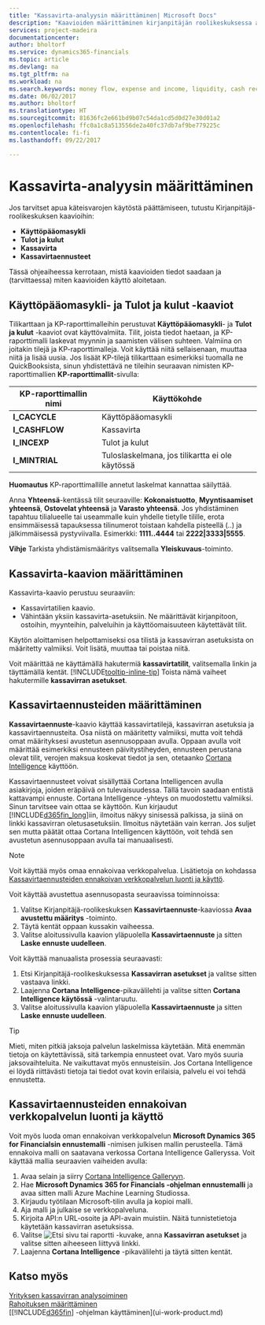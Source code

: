 ```yaml
---
title: "Kassavirta-analyysin määrittäminen| Microsoft Docs"
description: "Kaavioiden määrittäminen kirjanpitäjän roolikeskuksessa auttaa analysoimaan yrityksen rahavirtaa, kuten menoja ja tuloja, maksuvalmiutta ja kassaanmaksuista vähennettyjä kassamaksuja."
services: project-madeira
documentationcenter: 
author: bholtorf
ms.service: dynamics365-financials
ms.topic: article
ms.devlang: na
ms.tgt_pltfrm: na
ms.workload: na
ms.search.keywords: money flow, expense and income, liquidity, cash receipts minus cash payments, Cartera, funds
ms.date: 06/02/2017
ms.author: bholtorf
ms.translationtype: HT
ms.sourcegitcommit: 81636fc2e661bd9b07c54da1cd5d0d27e30d01a2
ms.openlocfilehash: ffc0a1c8a513556de2a40fc37db7af9be779225c
ms.contentlocale: fi-fi
ms.lasthandoff: 09/22/2017

---
```

# <a name="setting-up-cash-flow-analysis"></a>Kassavirta-analyysin määrittäminen
Jos tarvitset apua käteisvarojen käytöstä päättämiseen, tutustu Kirjanpitäjä-roolikeskuksen kaavioihin:  

* **Käyttöpääomasykli**  
* **Tulot ja kulut**  
* **Kassavirta**  
* **Kassavirtaennusteet**  

Tässä ohjeaiheessa kerrotaan, mistä kaavioiden tiedot saadaan ja (tarvittaessa) miten kaavioiden käyttö aloitetaan.  

## <a name="the-cash-cycle-and-income--expense-charts"></a>Käyttöpääomasykli- ja Tulot ja kulut -kaaviot
Tilikarttaan ja KP-raporttimalleihin perustuvat **Käyttöpääomasykli**- ja **Tulot ja kulut** -kaaviot ovat käyttövalmiita. Tilit, joista tiedot haetaan, ja KP-raporttimalli laskevat myynnin ja saamisten välisen suhteen. Valmiina on joitakin tilejä ja KP-raporttimalleja. Voit käyttää niitä sellaisenaan, muuttaa niitä ja lisää uusia. Jos lisäät KP-tilejä tilikarttaan esimerkiksi tuomalla ne QuickBooksista, sinun yhdistettävä ne tileihin seuraavan nimisten KP-raporttimallien **KP-raporttimallit**-sivulla:  

| KP-raporttimallin nimi | Käyttökohde |
| --- | --- |
| **I_CACYCLE** |Käyttöpääomasykli |
| **I_CASHFLOW** |Kassavirta |
| **I_INCEXP** |Tulot ja kulut |
| **I_MINTRIAL** |Tuloslaskelmana, jos tilikartta ei ole käytössä |

**Huomautus** KP-raporttimallille annetut laskelmat kannattaa säilyttää.  

Anna **Yhteensä**-kentässä tilit seuraaville: **Kokonaistuotto**, **Myyntisaamiset yhteensä**, **Ostovelat yhteensä** ja **Varasto yhteensä**. Jos yhdistäminen tapahtuu tilialueelle tai useammalle kuin yhdelle tietylle tilille, erota ensimmäisessä tapauksessa tilinumerot toistaan kahdella pisteellä (..) ja jälkimmäisessä pystyviivalla. Esimerkki: **1111..4444** tai **2222|3333|5555**.  

**Vihje** Tarkista yhdistämismääritys valitsemalla **Yleiskuvaus**-toiminto.  

## <a name="set-up-the-cash-flow-chart"></a>Kassavirta-kaavion määrittäminen
Kassavirta-kaavio perustuu seuraaviin:  

* Kassavirtatilien kaavio.
* Vähintään yksiin kassavirta-asetuksiin. Ne määrittävät kirjanpitoon, ostoihin, myynteihin, palveluihin ja käyttöomaisuuteen käytettävät tilit.  

Käytön aloittamisen helpottamiseksi osa tilistä ja kassavirran asetuksista on määritetty valmiiksi. Voit lisätä, muuttaa tai poistaa niitä.  

Voit määrittää ne käyttämällä hakutermiä **kassavirtatilit**, valitsemalla linkin ja täyttämällä kentät. [!INCLUDE[tooltip-inline-tip](includes/tooltip-inline-tip_md.md)] Toista nämä vaiheet hakutermille **kassavirran asetukset**.  

## <a name="set-up-cash-flow-forecasts"></a>Kassavirtaennusteiden määrittäminen
**Kassavirtaennuste**-kaavio käyttää kassavirtatilejä, kassavirran asetuksia ja kassavirtaennusteita. Osa niistä on määritetty valmiiksi, mutta voit tehdä omat määrityksesi avustetun asennusoppaan avulla. Oppaan avulla voit määrittää esimerkiksi ennusteen päivitystiheyden, ennusteen perustana olevat tilit, verojen maksua koskevat tiedot ja sen, otetaanko [Cortana Intelligence](https://www.microsoft.com/en-us/cloud-platform/what-is-cortana-intelligence-suite) käyttöön.  

Kassavirtaennusteet voivat sisällyttää Cortana Intelligencen avulla asiakirjoja, joiden eräpäivä on tulevaisuudessa. Tällä tavoin saadaan entistä kattavampi ennuste. Cortana Intelligence -yhteys on muodostettu valmiiksi. Sinun tarvitsee vain ottaa se käyttöön. Kun kirjaudut [!INCLUDE[d365fin_long](includes/d365fin_long_md.md)]iin, ilmoitus näkyy sinisessä palkissa, ja siinä on linkki kassavirran oletusasetuksiin. Ilmoitus näytetään vain kerran. Jos suljet sen mutta päätät ottaa Cortana Intelligencen käyttöön, voit tehdä sen avustetun asennusoppaan avulla tai manuaalisesti.  

> [!NOTE]  
>   Voit käyttää myös omaa ennakoivaa verkkopalvelua. Lisätietoja on kohdassa [Kassavirtaennusteiden ennakoivan verkkopalvelun luonti ja käyttö](#AnchorText).  

Voit käyttää avustettua asennusopasta seuraavissa toiminnoissa:  

1. Valitse Kirjanpitäjä-roolikeskuksen **Kassavirtaennuste**-kaaviossa **Avaa avustettu määritys** -toiminto.  
2. Täytä kentät oppaan kussakin vaiheessa.  
3. Valitse aloitussivulla kaavion yläpuolella **Kassavirtaennuste** ja sitten **Laske ennuste uudelleen**.  

Voit käyttää manuaalista prosessia seuraavasti:  

1. Etsi Kirjanpitäjä-roolikeskuksessa **Kassavirran asetukset** ja valitse sitten vastaava linkki.  
2. Laajenna **Cortana Intelligence**-pikavälilehti ja valitse sitten **Cortana Intelligence käytössä** -valintaruutu.  
3. Valitse aloitussivulla kaavion yläpuolella **Kassavirtaennuste** ja sitten **Laske ennuste uudelleen**.  

> [!TIP]  
>   Mieti, miten pitkiä jaksoja palvelun laskelmissa käytetään. Mitä enemmän tietoja on käytettävissä, sitä tarkempia ennusteet ovat. Varo myös suuria jaksovaihteluita. Ne vaikuttavat myös ennusteisiin. Jos Cortana Intelligence ei löydä riittävästi tietoja tai tiedot ovat kovin erilaisia, palvelu ei voi tehdä ennustetta.  

## <a name="AnchorText"> </a>Kassavirtaennusteiden ennakoivan verkkopalvelun luonti ja käyttö
Voit myös luoda oman ennakoivan verkkopalvelun **Microsoft Dynamics 365 for Financialsin ennustemalli** -nimisen julkisen mallin perusteella. Tämä ennakoiva malli on saatavana verkossa Cortana Intelligence Galleryssa. Voit käyttää mallia seuraavien vaiheiden avulla:  

1. Avaa selain ja siirry [Cortana Intelligence Galleryyn](https://go.microsoft.com/fwlink/?linkid=828352).  
2. Hae **Microsoft Dynamics 365 for Financials -ohjelman ennustemalli** ja avaa sitten malli Azure Machine Learning Studiossa.  
3. Kirjaudu työtilaan Microsoft-tilin avulla ja kopioi malli.  
4. Aja malli ja julkaise se verkkopalveluna.  
5. Kirjoita API:n URL-osoite ja API-avain muistiin. Näitä tunnistetietoja käytetään kassavirran asetuksissa.  
6. Valitse ![Etsi sivu tai raportti](media/ui-search/search_small.png "Etsi sivu tai raportti -kuvake") -kuvake, anna **Kassavirran asetukset** ja valitse sitten aiheeseen liittyvä linkki.  
7. Laajenna **Cortana Intelligence** -pikavälilehti ja täytä sitten kentät.  

## <a name="see-also"></a>Katso myös
[Yrityksen kassavirran analysoiminen](finance-analyze-cash-flow.md)  
[Rahoituksen määrittäminen](finance-setup-finance.md)  
[[!INCLUDE[d365fin](includes/d365fin_md.md)] -ohjelman käyttäminen](ui-work-product.md)

